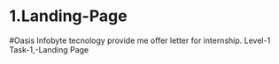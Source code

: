 # 1.Landing-Page
#Oasis Infobyte tecnology provide me offer letter for internship.
Level-1
Task-1,-Landing Page
